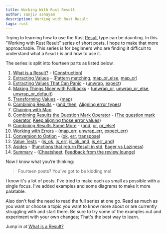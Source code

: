 ```yaml
---
title: Working With Rust Result
author: sanjiv sahayam
description: Working with Rust Result
tags: rust
---
```


Trying to learning how to use the Rust [Result](https://doc.rust-lang.org/std/result/enum.Result.html) type can be daunting. In this "Working with Rust Result" series of short posts, I hope to make that more approachable. This series is for beginners who are finding it difficult to understand what a `Result` is and how to use it.

The series is split into fourteen parts as listed below.

1. [What is a Result?](2024-01-24-working-with-rust-result-part-1.html) - ([Construction](2024-01-24-working-with-rust-result-part-1.html#construction))
1. [Extracting Values](2024-01-24-working-with-rust-result-part-2.html) - ([Pattern matching](2024-01-24-working-with-rust-result-part-2.html#pattern-matching), [map_or_else](2024-01-24-working-with-rust-result-part-2.html#map_or_else), [map_or](2024-01-24-working-with-rust-result-part-2.html#map_or))
1. [Extracting Values That Can Panic](2024-01-24-working-with-rust-result-part-3.html) - ([unwrap](2024-01-24-working-with-rust-result-part-3.html#unwrap), [expect](2024-01-24-working-with-rust-result-part-3.html#expect))
1. [Making Things Nicer with Fallbacks](2024-01-24-working-with-rust-result-part-4.html) - ([unwrap_or](2024-01-24-working-with-rust-result-part-4.html#unwrap_or), [unwrap_or_else](2024-01-24-working-with-rust-result-part-4.html#unwrap_or_else), [unwrap_or_default](2024-01-24-working-with-rust-result-part-4.html#unwrap_or_default))
1. [Transforming Values](2024-01-24-working-with-rust-result-part-5.html) - ([map](2024-01-24-working-with-rust-result-part-5.html#map))
1. [Combining Results](2024-01-24-working-with-rust-result-part-6.html) - ([and_then](2024-01-24-working-with-rust-result-part-6.html#and_then), [Aligning error types](2024-01-24-working-with-rust-result-part-6.html#aligning-error-types))
1. [Chaining with Map](2024-01-24-working-with-rust-result-part-7.html)
1. [Combining Results the Question Mark Operator](2024-01-24-working-with-rust-result-part-8.html) - ([The question mark operator](2024-01-24-working-with-rust-result-part-8.html#the-question-mark-operator), [Keep aligning those error values](2024-01-24-working-with-rust-result-part-8.html#keep-aligning-those-error-values))
1. [Combining Results Some More](2024-01-24-working-with-rust-result-part-9.html) - ([and](2024-01-24-working-with-rust-result-part-9.html#and), [or](2024-01-24-working-with-rust-result-part-9.html#or), [or_else](2024-01-24-working-with-rust-result-part-9.html#or_else))
1. [Working with Errors](2024-01-24-working-with-rust-result-part-10.html)  - ([map_err](2024-01-24-working-with-rust-result-part-10.html#map_err), [unwrap_err](2024-01-24-working-with-rust-result-part-10.html#unwrap_err), [expect_err](2024-01-24-working-with-rust-result-part-10.html#expect_err))
1. [Conversion to Option](2024-01-24-working-with-rust-result-part-11.html) - ([ok](2024-01-24-working-with-rust-result-part-11.html#ok), [err](2024-01-24-working-with-rust-result-part-11.html#err), [transpose](2024-01-24-working-with-rust-result-part-11.html#transpose))
1. [Value Tests](2024-01-24-working-with-rust-result-part-12.html) - ([is_ok](2024-01-24-working-with-rust-result-part-12.html#is_ok), [is_err](2024-01-24-working-with-rust-result-part-12.html#is_err), [is_ok_and](2024-01-24-working-with-rust-result-part-12.html#is_ok_and), [is_err_and](2024-01-24-working-with-rust-result-part-12.html#is_err_and))
1. [Asides](2024-01-24-working-with-rust-result-part-13.html) - ([Functions that return Result in std](2024-01-24-working-with-rust-result-part-13.html#functions-that-return-result-in-std), [Eager vs Laziness](2024-01-24-working-with-rust-result-part-13.html#eager-vs-laziness))
1. [Summary](2024-01-24-working-with-rust-result-part-14.html) - ([Cheatsheet](2024-01-24-working-with-rust-result-part-14.html#cheatsheet), [Feedback from the review lounge](2024-01-24-working-with-rust-result-part-14.html#feedback-from-the-review-lounge))

Now I know what you're thinking:

> Fourteen posts? You've got to be kidding me!

I know it's a lot of posts. I've tried to make each as small as possible with a single focus. I've added examples and some diagrams to make it more palatable.

Also don't feel the need to read the full series at one go. Read as much as you want or choose a topic you want to know more about or are currently struggling with and start there. Be sure to try some of the examples out and experiment with your own changes; That's the best way to learn.


Jump in at [What is a Result?](2024-01-24-working-with-rust-result-part-1.html)
